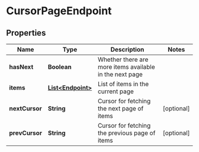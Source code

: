

# CursorPageEndpoint


## Properties

Name | Type | Description | Notes
------------ | ------------- | ------------- | -------------
**hasNext** | **Boolean** | Whether there are more items available in the next page | 
**items** | [**List&lt;Endpoint&gt;**](Endpoint.md) | List of items in the current page | 
**nextCursor** | **String** | Cursor for fetching the next page of items |  [optional]
**prevCursor** | **String** | Cursor for fetching the previous page of items |  [optional]



